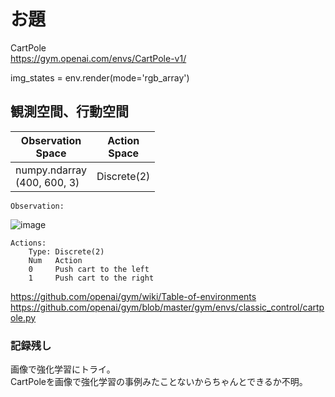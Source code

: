 # お題  
CartPole  
https://gym.openai.com/envs/CartPole-v1/  

img_states = env.render(mode='rgb_array')

## 観測空間、行動空間
| Observation<br>Space | Action<br>Space |
| ---- | ---- |
| numpy.ndarray<br>(400, 600, 3) |  Discrete(2)  |

    Observation:  
![image](https://user-images.githubusercontent.com/18751045/87165488-30406200-c305-11ea-9f92-2019df4bd0e1.png)  

    Actions:
        Type: Discrete(2)
        Num   Action
        0     Push cart to the left
        1     Push cart to the right

https://github.com/openai/gym/wiki/Table-of-environments  
https://github.com/openai/gym/blob/master/gym/envs/classic_control/cartpole.py

### 記録残し
画像で強化学習にトライ。  
CartPoleを画像で強化学習の事例みたことないからちゃんとできるか不明。
